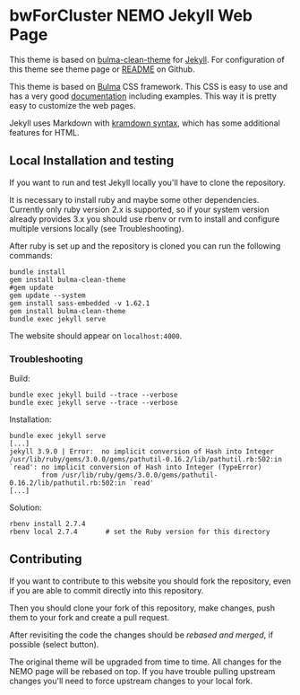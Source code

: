 # bwForCluster NEMO Jekyll Web Page

This theme is based on [bulma-clean-theme](https://www.csrhymes.com/bulma-clean-theme/) for [Jekyll](https://jekyllrb.com/).
For configuration of this theme see theme page or [README](https://github.com/chrisrhymes/bulma-clean-theme) on Github.

This theme is based on [Bulma](https://bulma.io) CSS framework. This CSS is easy to use and has a very good
[documentation](https://bulma.io/documentation/) including examples. This way it is pretty easy to customize the web pages.

Jekyll uses Markdown with [kramdown syntax](https://kramdown.gettalong.org/syntax.html), which has some additional features for HTML.

## Local Installation and testing

If you want to run and test Jekyll locally you'll have to clone the repository.

It is necessary to install ruby and maybe some other dependencies. Currently only ruby version 2.x
is supported, so if your system version already provides 3.x you should use rbenv or rvm to install
and configure multiple versions locally (see Troubleshooting).

After ruby is set up and the repository is cloned you can run the following commands:

```shell
bundle install
gem install bulma-clean-theme
#gem update
gem update --system
gem install sass-embedded -v 1.62.1
gem install bulma-clean-theme
bundle exec jekyll serve
```

The website should appear on `localhost:4000`.

### Troubleshooting

Build:

```shell
bundle exec jekyll build --trace --verbose
bundle exec jekyll serve --trace --verbose
```

Installation:

```shell
bundle exec jekyll serve
[...]
jekyll 3.9.0 | Error:  no implicit conversion of Hash into Integer
/usr/lib/ruby/gems/3.0.0/gems/pathutil-0.16.2/lib/pathutil.rb:502:in `read': no implicit conversion of Hash into Integer (TypeError)
        from /usr/lib/ruby/gems/3.0.0/gems/pathutil-0.16.2/lib/pathutil.rb:502:in `read'
[...]
```

Solution:

```shell
rbenv install 2.7.4
rbenv local 2.7.4       # set the Ruby version for this directory
```

## Contributing

If you want to contribute to this website you should fork the repository, even if you are able to commit directly into this repository.

Then you should clone your fork of this repository, make changes, push them to your fork and create a pull request.

After revisiting the code the changes should be _rebased and merged_, if possible (select button).

The original theme will be upgraded from time to time. All changes for the NEMO page will be rebased on top. If you have trouble
pulling upstream changes you'll need to force upstream changes to your local fork.
